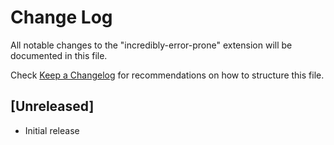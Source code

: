 # Change Log

All notable changes to the "incredibly-error-prone" extension will be documented in this file.

Check [Keep a Changelog](http://keepachangelog.com/) for recommendations on how to structure this file.

## [Unreleased]

- Initial release